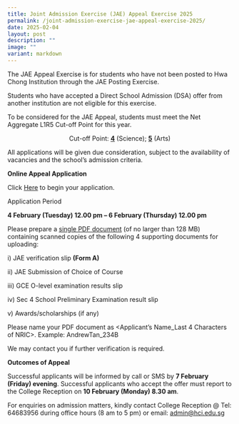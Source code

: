 ```yaml
---
title: Joint Admission Exercise (JAE) Appeal Exercise 2025
permalink: /joint-admission-exercise-jae-appeal-exercise-2025/
date: 2025-02-04
layout: post
description: ""
image: ""
variant: markdown
---
```

<p>The JAE Appeal Exercise is for students who have not been posted to Hwa
Chong Institution through the JAE Posting Exercise.</p>
<p>Students who have accepted a Direct School Admission (DSA) offer from
another institution are not eligible for this exercise.</p>
<p>To be considered for the JAE Appeal, students must meet the Net Aggregate
L1R5 Cut-off Point for this year.</p>
<center><p>Cut-off Point: <strong><u>4</u></strong> (Science); <strong><u>5</u></strong> (Arts)</p></center>
<p>All applications will be given due consideration, subject to the availability
of vacancies and the school’s admission criteria.</p>
<p><strong>Online Appeal Application </strong>
</p>
<p>Click <a href="https://go.gov.sg/jae-appeal-hci" rel="noopener nofollow" target="_blank">Here</a> to
begin your application.</p>
<p>Application Period</p>
<p><strong>4 February (Tuesday) 12.00 pm – 6 February (Thursday) 12.00 pm</strong>
</p>
<p>Please prepare a <u>single PDF document</u> (of no larger than 128 MB) containing
scanned copies of the following 4 supporting documents for uploading:</p>
<p>i) JAE verification slip <strong>(Form A)</strong>
</p>
<p>ii) JAE Submission of Choice of Course</p>
<p>iii) GCE O-level examination results slip</p>
<p>iv) Sec 4 School Preliminary Examination result slip</p>
<p>v) Awards/scholarships (if any)</p>
<p>Please name your PDF document as &lt;Applicant’s Name_Last 4 Characters
of NRIC&gt;. Example: AndrewTan_234B</p>
<p>We may contact you if further verification is required.</p>
<p><strong>Outcomes of Appeal</strong>
</p>
<p>Successful applicants will be informed by call or SMS by <strong>7 February (Friday) evening</strong>.
Successful applicants who accept the offer must report to the College Reception
on <strong>10 February (Monday) 8.30 am</strong>.</p>
<p>For enquiries on admission matters, kindly contact College Reception @
Tel: 64683956 during office hours (8 am to 5 pm) or email: <a href="mailto:admin@hci.edu.sg" rel="noopener noreferrer nofollow" target="_blank">admin@hci.edu.sg</a>
</p>
